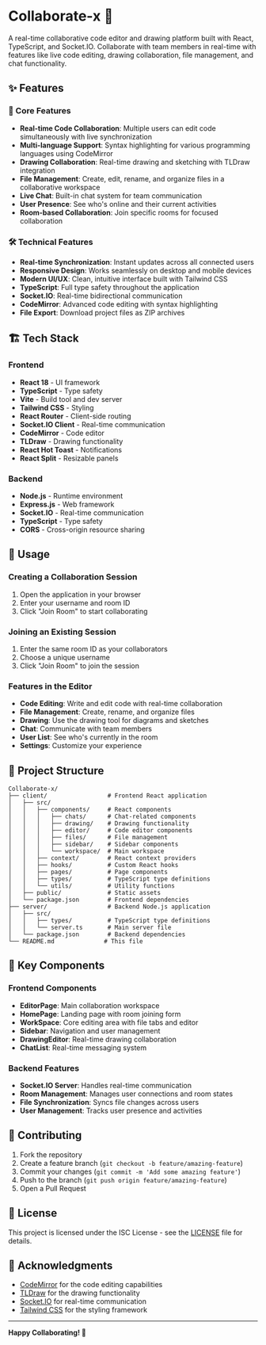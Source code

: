 # Collaborate-x 🚀

A real-time collaborative code editor and drawing platform built with React, TypeScript, and Socket.IO. Collaborate with team members in real-time with features like live code editing, drawing collaboration, file management, and chat functionality.

## ✨ Features

### 🎯 Core Features
- **Real-time Code Collaboration**: Multiple users can edit code simultaneously with live synchronization
- **Multi-language Support**: Syntax highlighting for various programming languages using CodeMirror
- **Drawing Collaboration**: Real-time drawing and sketching with TLDraw integration
- **File Management**: Create, edit, rename, and organize files in a collaborative workspace
- **Live Chat**: Built-in chat system for team communication
- **User Presence**: See who's online and their current activities
- **Room-based Collaboration**: Join specific rooms for focused collaboration

### 🛠️ Technical Features
- **Real-time Synchronization**: Instant updates across all connected users
- **Responsive Design**: Works seamlessly on desktop and mobile devices
- **Modern UI/UX**: Clean, intuitive interface built with Tailwind CSS
- **TypeScript**: Full type safety throughout the application
- **Socket.IO**: Real-time bidirectional communication
- **CodeMirror**: Advanced code editing with syntax highlighting
- **File Export**: Download project files as ZIP archives

## 🏗️ Tech Stack

### Frontend
- **React 18** - UI framework
- **TypeScript** - Type safety
- **Vite** - Build tool and dev server
- **Tailwind CSS** - Styling
- **React Router** - Client-side routing
- **Socket.IO Client** - Real-time communication
- **CodeMirror** - Code editor
- **TLDraw** - Drawing functionality
- **React Hot Toast** - Notifications
- **React Split** - Resizable panels

### Backend
- **Node.js** - Runtime environment
- **Express.js** - Web framework
- **Socket.IO** - Real-time communication
- **TypeScript** - Type safety
- **CORS** - Cross-origin resource sharing


## 📖 Usage

### Creating a Collaboration Session
1. Open the application in your browser
2. Enter your username and room ID
3. Click "Join Room" to start collaborating

### Joining an Existing Session
1. Enter the same room ID as your collaborators
2. Choose a unique username
3. Click "Join Room" to join the session

### Features in the Editor
- **Code Editing**: Write and edit code with real-time collaboration
- **File Management**: Create, rename, and organize files
- **Drawing**: Use the drawing tool for diagrams and sketches
- **Chat**: Communicate with team members
- **User List**: See who's currently in the room
- **Settings**: Customize your experience

## 📁 Project Structure

```
Collaborate-x/
├── client/                 # Frontend React application
│   ├── src/
│   │   ├── components/     # React components
│   │   │   ├── chats/      # Chat-related components
│   │   │   ├── drawing/    # Drawing functionality
│   │   │   ├── editor/     # Code editor components
│   │   │   ├── files/      # File management
│   │   │   ├── sidebar/    # Sidebar components
│   │   │   └── workspace/  # Main workspace
│   │   ├── context/        # React context providers
│   │   ├── hooks/          # Custom React hooks
│   │   ├── pages/          # Page components
│   │   ├── types/          # TypeScript type definitions
│   │   └── utils/          # Utility functions
│   ├── public/             # Static assets
│   └── package.json        # Frontend dependencies
├── server/                 # Backend Node.js application
│   ├── src/
│   │   ├── types/          # TypeScript type definitions
│   │   └── server.ts       # Main server file
│   └── package.json        # Backend dependencies
└── README.md              # This file
```

## 🌟 Key Components

### Frontend Components
- **EditorPage**: Main collaboration workspace
- **HomePage**: Landing page with room joining form
- **WorkSpace**: Core editing area with file tabs and editor
- **Sidebar**: Navigation and user management
- **DrawingEditor**: Real-time drawing collaboration
- **ChatList**: Real-time messaging system

### Backend Features
- **Socket.IO Server**: Handles real-time communication
- **Room Management**: Manages user connections and room states
- **File Synchronization**: Syncs file changes across users
- **User Management**: Tracks user presence and activities

## 🤝 Contributing

1. Fork the repository
2. Create a feature branch (`git checkout -b feature/amazing-feature`)
3. Commit your changes (`git commit -m 'Add some amazing feature'`)
4. Push to the branch (`git push origin feature/amazing-feature`)
5. Open a Pull Request

## 📝 License

This project is licensed under the ISC License - see the [LICENSE](LICENSE) file for details.

## 🙏 Acknowledgments

- [CodeMirror](https://codemirror.net/) for the code editing capabilities
- [TLDraw](https://tldraw.dev/) for the drawing functionality
- [Socket.IO](https://socket.io/) for real-time communication
- [Tailwind CSS](https://tailwindcss.com/) for the styling framework

---

**Happy Collaborating! 🎉**
